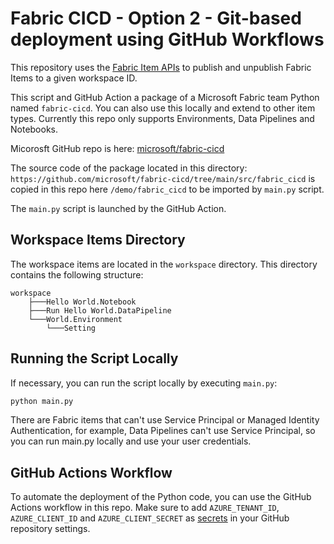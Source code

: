 # Fabric CICD - Option 2 - Git-based deployment using GitHub Workflows 

This repository uses the [Fabric Item APIs](https://learn.microsoft.com/en-us/rest/api/fabric/core/items/update-item) to publish and unpublish Fabric Items to a given workspace ID.

This script and GitHub Action a package of a Microsoft Fabric team Python named `fabric-cicd`. You can also use this locally and extend to other item types. Currently this repo only supports Environments, Data Pipelines and Notebooks.

Micorosft GitHub repo is here: [microsoft/fabric-cicd](https://github.com/microsoft/fabric-cicd)

The source code of the package located in this directory: `https://github.com/microsoft/fabric-cicd/tree/main/src/fabric_cicd` is copied in this repo here `/demo/fabric_cicd` to be imported by `main.py` script.

The `main.py` script is launched by the GitHub Action.

## Workspace Items Directory

The workspace items are located in the `workspace` directory. This directory contains the following structure:

```
workspace
    ├───Hello World.Notebook
    ├───Run Hello World.DataPipeline
    └───World.Environment
        └───Setting
```

## Running the Script Locally

If necessary, you can run the script locally by executing `main.py`:

```bash
python main.py
```

There are Fabric items that can't use Service Principal or Managed Identity Authentication, for example, Data Pipelines can't use Service Principal, so you can run main.py locally and use your user credentials. 

## GitHub Actions Workflow

To automate the deployment of the Python code, you can use the GitHub Actions workflow in this repo. Make sure to add `AZURE_TENANT_ID`, `AZURE_CLIENT_ID` and `AZURE_CLIENT_SECRET` as [secrets](https://docs.github.com/en/actions/security-for-github-actions/security-guides/using-secrets-in-github-actions) in your GitHub repository settings.
